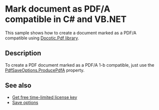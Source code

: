 # Mark document as PDF/A compatible in C# and VB.NET

This sample shows how to create a document marked as a PDF/A compatible using [Docotic.Pdf library](https://bitmiracle.com/pdf-library/).

## Description

To create a PDF document marked as a PDF/A 1-b compatible, just use the [PdfSaveOptions.ProducePdfA](https://api.docotic.com/pdfsaveoptions-producepdfa) property.

## See also
* [Get free time-limited license key](https://bitmiracle.com/pdf-library/download)
* [Save options](https://bitmiracle.com/pdf-library/edit/#save-options)